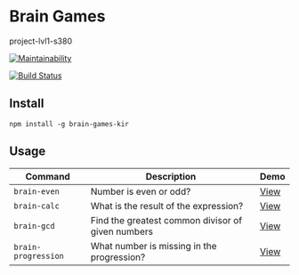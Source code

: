 # Brain Games
project-lvl1-s380


[![Maintainability](https://api.codeclimate.com/v1/badges/75631dad01480cdcf2f3/maintainability)](https://codeclimate.com/github/ekiryutin/project-lvl1-s380/maintainability)

[![Build Status](https://travis-ci.org/ekiryutin/project-lvl1-s380.svg?branch=master)](https://travis-ci.org/ekiryutin/project-lvl1-s380)

## Install
```npm install -g brain-games-kir```

## Usage

| Command           | Description            |  Demo          |
| ----------------- | -----------            | -------------- |
| ```brain-even```  | Number is even or odd? | [View](https://asciinema.org/a/zwZSm9pSabDN60cKOPJ9PmzS1) | 
| ```brain-calc```  | What is the result of the expression? | [View](https://asciinema.org/a/0dbljKcG2dZJEJwiDLza49Jra)  |
| ```brain-gcd```   | Find the greatest common divisor of given numbers | [View](https://asciinema.org/a/lST2kPwi4wUdD76s6mRIQXwkS)  |
| ```brain-progression``` | What number is missing in the progression? | [View](https://asciinema.org/a/35UfSluMU9qLd1UKXz937rOYt)  |
